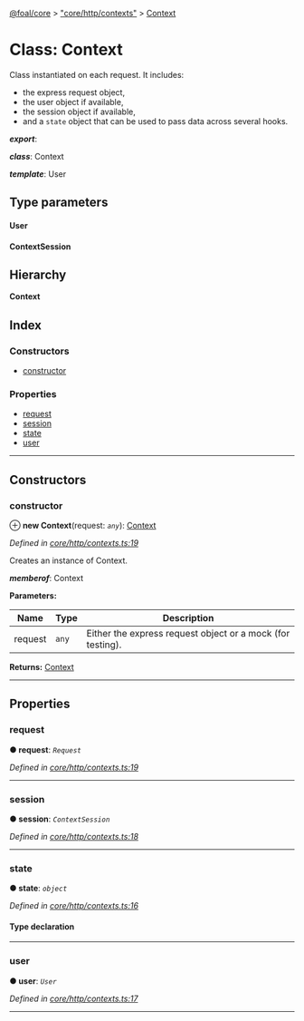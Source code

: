 [@foal/core](../README.md) > ["core/http/contexts"](../modules/_core_http_contexts_.md) > [Context](../classes/_core_http_contexts_.context.md)

# Class: Context

Class instantiated on each request. It includes:

*   the express request object,
*   the user object if available,
*   the session object if available,
*   and a `state` object that can be used to pass data across several hooks.

*__export__*: 

*__class__*: Context

*__template__*: User

## Type parameters
#### User 
#### ContextSession 
## Hierarchy

**Context**

## Index

### Constructors

* [constructor](_core_http_contexts_.context.md#constructor)

### Properties

* [request](_core_http_contexts_.context.md#request)
* [session](_core_http_contexts_.context.md#session)
* [state](_core_http_contexts_.context.md#state)
* [user](_core_http_contexts_.context.md#user)

---

## Constructors

<a id="constructor"></a>

###  constructor

⊕ **new Context**(request: *`any`*): [Context](_core_http_contexts_.context.md)

*Defined in [core/http/contexts.ts:19](https://github.com/FoalTS/foal/blob/aac11366/packages/core/src/core/http/contexts.ts#L19)*

Creates an instance of Context.

*__memberof__*: Context

**Parameters:**

| Name | Type | Description |
| ------ | ------ | ------ |
| request | `any` |  Either the express request object or a mock (for testing). |

**Returns:** [Context](_core_http_contexts_.context.md)

___

## Properties

<a id="request"></a>

###  request

**● request**: *`Request`*

*Defined in [core/http/contexts.ts:19](https://github.com/FoalTS/foal/blob/aac11366/packages/core/src/core/http/contexts.ts#L19)*

___
<a id="session"></a>

###  session

**● session**: *`ContextSession`*

*Defined in [core/http/contexts.ts:18](https://github.com/FoalTS/foal/blob/aac11366/packages/core/src/core/http/contexts.ts#L18)*

___
<a id="state"></a>

###  state

**● state**: *`object`*

*Defined in [core/http/contexts.ts:16](https://github.com/FoalTS/foal/blob/aac11366/packages/core/src/core/http/contexts.ts#L16)*

#### Type declaration

[key: `string`]: `any`

___
<a id="user"></a>

###  user

**● user**: *`User`*

*Defined in [core/http/contexts.ts:17](https://github.com/FoalTS/foal/blob/aac11366/packages/core/src/core/http/contexts.ts#L17)*

___

